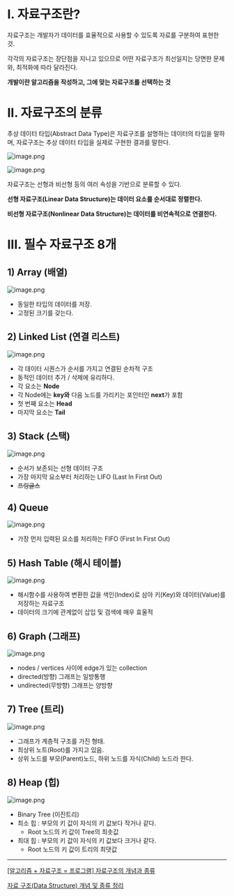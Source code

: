 # I. 자료구조란?

자료구조는 개발자가 데이터를 효율적으로 사용할 수 있도록 자료를 구분하여 표현한 것.

각각의 자료구조는 장단점을 지니고 있으므로 어떤 자료구조가 최선일지는 당면한 문제와, 최적화에 따라 달라진다. 

**개발이란 알고리즘을 작성하고, 그에 맞는 자료구조를 선택하는 것**

# II. 자료구조의 분류

추상 데이터 타입(Abstract Data Type)은 자료구조를 설명하는 데이터의 타입을 말하며, 자료구조는 추상 데이터 타입을 실제로 구현한 결과를 말한다. 

![image.png](https://prod-files-secure.s3.us-west-2.amazonaws.com/3b7f15ab-70ad-4846-9d78-be18878b5470/88afb37d-2c38-4307-bb75-e53bfbd80efd/image.png)

![image.png](https://prod-files-secure.s3.us-west-2.amazonaws.com/3b7f15ab-70ad-4846-9d78-be18878b5470/3dccf055-782d-457e-82f1-3b565f932790/image.png)

자료구조는 선형과 비선형 등의 여러 속성을 기반으로 분류할 수 있다.

**선형 자료구조(Linear Data Structure)는 데이터 요소를 순서대로 정렬한다.**

**비선형 자료구조(Nonlinear Data Structure)는 데이터를 비연속적으로 연결한다.**

# III. 필수 자료구조 8개

## 1) Array (배열)

![image.png](https://prod-files-secure.s3.us-west-2.amazonaws.com/3b7f15ab-70ad-4846-9d78-be18878b5470/2b808a3c-3a80-420d-8e2d-e233e260198a/image.png)

- 동일한 타입의 데이터를 저장.
- 고정된 크기를 갖는다.

## 2) Linked List (연결 리스트)

![image.png](https://prod-files-secure.s3.us-west-2.amazonaws.com/3b7f15ab-70ad-4846-9d78-be18878b5470/bfb2e689-dbda-439f-a901-5de923310f33/image.png)

- 각 데이터 시퀀스가 순서를 가지고 연결된 순차적 구조
- 동적인 데이터 추가 / 삭제에 유리하다.
- 각 요소는 **Node**
- 각 Node에는 **key와** 다음 노드를 가리키는 포인터인 **next**가 포함
- 첫 번째 요소는 **Head**
- 마지막 요소는 **Tail**

## 3) Stack (스택)

![image.png](https://prod-files-secure.s3.us-west-2.amazonaws.com/3b7f15ab-70ad-4846-9d78-be18878b5470/eb82223c-06f9-42b5-a7b8-51401159cbf5/image.png)

- 순서가 보존되는 선형 데이터 구조
- 가장 마지막 요소부터 처리하는 LIFO (Last In First Out)
- ~~프링글스~~

## 4) Queue

![image.png](https://prod-files-secure.s3.us-west-2.amazonaws.com/3b7f15ab-70ad-4846-9d78-be18878b5470/1ed2fd76-2cdf-468a-853e-809b9d2d5d11/image.png)

- 가장 먼저 입력된 요소를  처리하는 FIFO (First In First Out)

## 5) Hash Table (해시 테이블)

![image.png](https://prod-files-secure.s3.us-west-2.amazonaws.com/3b7f15ab-70ad-4846-9d78-be18878b5470/4e9b1de5-c7f0-450e-bee7-8fab6ac2d2a3/image.png)

- 해시함수를 사용하여 변환한 값을 색인(Index)로 삼아 키(Key)와 데이터(Value)를 저장하는 자료구조
- 데이터의 크기에 관계없이 삽입 및 검색에 매우 효울적

## 6) Graph (그래프)

![image.png](https://prod-files-secure.s3.us-west-2.amazonaws.com/3b7f15ab-70ad-4846-9d78-be18878b5470/cc294e77-9f28-4a33-a47f-e40cf77433f0/image.png)

- nodes / vertices 사이에 edge가 있는 collection
- directed(방향) 그래프는 일방통행
- undirected(무방향) 그래프는 양방향

## 7) Tree (트리)

![image.png](https://prod-files-secure.s3.us-west-2.amazonaws.com/3b7f15ab-70ad-4846-9d78-be18878b5470/6f26913b-11b2-43b5-a37a-d9d4002ee960/image.png)

- 그래프가 계층적 구조를 가진 형태.
- 최상위 노트(Root)를 가지고 있음.
- 상위 노드를 부모(Parent)노드, 하위 노드를 자식(Child) 노드라 한다.

## 8) Heap (힙)

![image.png](https://prod-files-secure.s3.us-west-2.amazonaws.com/3b7f15ab-70ad-4846-9d78-be18878b5470/99796903-aeb2-40b2-a4fa-40eee1d111ac/image.png)

- Binary Tree (이진트리)
- 최소 힙 : 부모의 키 값이 자식의 키 값보다 작거나 같다.
    - Root 노드의 키 값이 Tree의 최솟값
- 최대 힙 : 부모의 키 값이 자식의 키 값보다 크거나 같다.
    - Root 노드의 키 값이 트리의 최댓값

---

[[알고리즘 + 자료구조 = 프로그램] 자료구조의 개념과 종류](https://www.hanbit.co.kr/channel/category/category_view.html?cms_code=CMS2832062046)

[자료 구조(Data Structure) 개념 및 종류 정리](https://bnzn2426.tistory.com/115)
